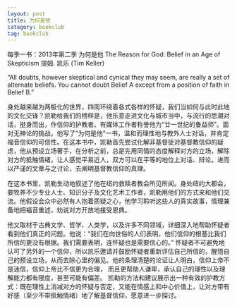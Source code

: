 ```yaml
---
layout: post
title: 为何是他
category: bookclub
tag: bookclub
---
```


每季一书：2013年第二季
为何是他 
The Reason for God: Belief in an Age of Skepticism 
提姆. 凯乐  (Tim Keller) 

“All doubts, however skeptical and cynical they may seem, are really a set of alternate beliefs. You cannot doubt Belief A except from a position of faith in Belief B.” 

身处越来越为两极化的世界，四周环绕着各式各样的怀疑，我们当如何与此时此地的文化交锋？凯勒给我们的榜样是，他乐意走进文化与城市当中，与流行的思潮对话，挺身而出，作信仰的护教者。有媒体工作者称誉他为“廿一世纪的鲁益师”。面对无神论的挑战，他写了“为何是他”一书，温和而理性地与教外人士对话，并肯定福音信仰的可信性。在这本书中，凯勒首先尝试化解非基督徒对基督教信仰的疑虑，他从预设立场著手，在分析之前，总是先用同情的态度解释对方的立场，解除对方的抵触情绪，让人感觉平易近人，双方可以在平等的地位上对话、辩论。进而以严谨的文章与之讨论，去阐明基督教信仰的真理。 

在这本书里，凯勒生动地叙述了他在纽约救赎者教会所见所闻。身处纽约大都会，要牧养不少专业人士、知识分子及文化艺术工作者，凯勒用他们的方式来和他们交流。他假设会众中必然有人抱着质疑之心，他学习聆听这些人的真实故事，情理兼备地把福音重述，劝说对方开放地接受恩典。 

他又取材于古典文学、哲学、人类学，以及许多不同领域，详细深入地帮助怀疑者看到他们真正的问题。他说：“我们在向世俗的人们表明，他们信仰的根基比我们所信的更没有根据。我们需要表明，连怀疑也是需要信心的。” 怀疑者不可避免地认可了另外的一个信仰，所以凯乐邀请并鼓励怀疑者重新评估自己所信的，醒悟自己的预设立场，从而去除心里的偏见。他的条理清楚的论证让人明白，信仰上帝不是迷信，信仰上帝比不信更为合理， 而且更帮助人谦卑，承认自己的理性以及理解能力都有限度，甚至可能有偏差。 
凯勒的方法和建议展示出一种有效的护教方式：既在理性上消减对方的怀疑与否定，又能在情感上和中心价值上，让对方带有好感（至少不带抵触情绪）地了解基督信仰，愿意进一步探讨。 
